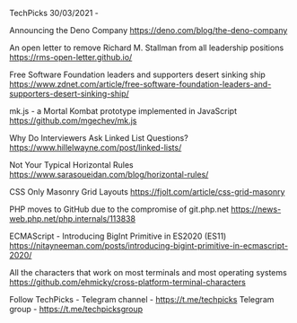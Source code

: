 TechPicks 30/03/2021 -

Announcing the Deno Company
https://deno.com/blog/the-deno-company

An open letter to remove Richard M. Stallman from all leadership positions
https://rms-open-letter.github.io/

Free Software Foundation leaders and supporters desert sinking ship
https://www.zdnet.com/article/free-software-foundation-leaders-and-supporters-desert-sinking-ship/

mk.js - a Mortal Kombat prototype implemented in JavaScript
https://github.com/mgechev/mk.js

Why Do Interviewers Ask Linked List Questions?
https://www.hillelwayne.com/post/linked-lists/

Not Your Typical Horizontal Rules
https://www.sarasoueidan.com/blog/horizontal-rules/

CSS Only Masonry Grid Layouts
https://fjolt.com/article/css-grid-masonry

PHP moves to GitHub due to the compromise of git.php.net
https://news-web.php.net/php.internals/113838

ECMAScript - Introducing BigInt Primitive in ES2020 (ES11)
https://nitayneeman.com/posts/introducing-bigint-primitive-in-ecmascript-2020/

All the characters that work on most terminals and most operating systems
https://github.com/ehmicky/cross-platform-terminal-characters

Follow TechPicks -
Telegram channel - https://t.me/techpicks
Telegram group - https://t.me/techpicksgroup